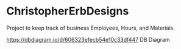 # ChristopherErbDesigns
Project to keep track of business Employees, Hours, and Materials.  

https://dbdiagram.io/d/606323efecb54e10c33df447 DB Diagram
